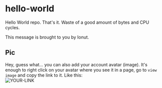 # hello-world

Hello World repo. That's it. Waste of a good amount of bytes and CPU cycles.

This message is brought to you by Ionut.

## Pic

Hey, guess what... you can also add your account avatar (image). It's enough to right click on your avatar where you see it in a page, go to `view image` and copy the link to it.
Like this:  
![YOUR-LINK](https://avatars.githubusercontent.com/u/91005312?v=4)
